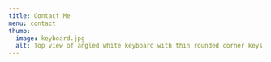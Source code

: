 ```yaml
---
title: Contact Me
menu: contact
thumb: 
  image: keyboard.jpg
  alt: Top view of angled white keyboard with thin rounded corner keys
---
```

